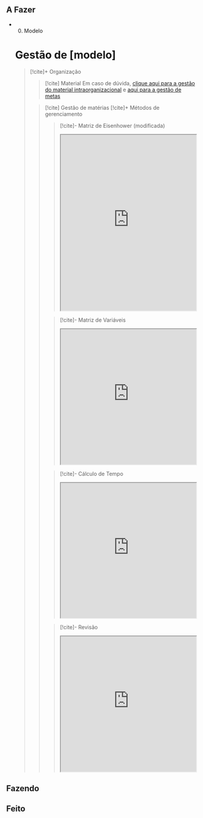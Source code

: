 ## A Fazer
- 00. Modelo  
  # Gestão de [modelo]
  >  [!cite]+ Organização
  >  >  [!cite] Material 
  >  >    Em caso de dúvida, [clique aqui para a gestão do material intraorganizacional]() e [aqui para a gestão de metas]()
  >  
  > > [!cite] Gestão de matérias
  >  > [!cite]+ Métodos de gerenciamento
  >  >  > [!cite]- Matriz de Eisenhower (modificada)
  >  >  > <iframe
  >  >  >  src="https://efzevios.github.io/Spork/Matriz%20de%20eisenhower.html"
  >  >  >  style="width:100%;height:auto;aspect-ratio:1/1.3"
  >  >  >  scrolling="yes">
  >  >  > </iframe>
  >  >
  >  >  > [!cite]- Matriz de Variáveis
  >  >  > <iframe
  >  >  >  src="https://efzevios.github.io/Spork/Matriz%20de%20vari%C3%A1veis.html "
  >  >  >  style="width:100%;height:auto;aspect-ratio:1/1"
  >  >  >  scrolling="yes">
  >  >  > </iframe>
  >  >
  >  >  > [!cite]- Cálculo de Tempo
  >  >  >  <iframe
  >  >  >   src="https://efzevios.github.io/Spork/Porcento.html"
  >  >  >   style="width:100%;height:;aspect-ratio:1"
  >  >  >   scrolling="yes">
  >  >  > </iframe>
  >  >
  > > > [!cite]- Revisão
  > > > <iframe
  > >  >src="https://efzevios.github.io/Spork/Matriz%20de%20ciclo%20revisional.html"
  > >  > style="width:100%;height:auto;aspect-ratio:1/1"
  > >  >scrolling="yes">
  > >  >   </iframe>
  
  
  
  

## Fazendo

## Feito